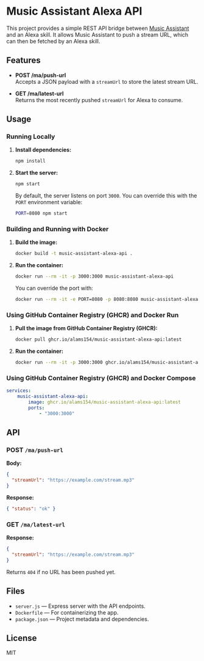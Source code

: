 # Music Assistant Alexa API

This project provides a simple REST API bridge between [Music Assistant](https://github.com/music-assistant) and an Alexa skill. It allows Music Assistant to push a stream URL, which can then be fetched by an Alexa skill.

## Features

- **POST /ma/push-url**  
  Accepts a JSON payload with a `streamUrl` to store the latest stream URL.

- **GET /ma/latest-url**  
  Returns the most recently pushed `streamUrl` for Alexa to consume.

## Usage

### Running Locally

1. **Install dependencies:**
   ```sh
   npm install
   ```

2. **Start the server:**
   ```sh
   npm start
   ```
   By default, the server listens on port `3000`. You can override this with the `PORT` environment variable:
   ```sh
   PORT=8080 npm start
   ```

### Building and Running with Docker

1. **Build the image:**
   ```sh
   docker build -t music-assistant-alexa-api .
   ```

2. **Run the container:**
   ```sh
   docker run --rm -it -p 3000:3000 music-assistant-alexa-api
   ```
   You can override the port with:
   ```sh
   docker run --rm -it -e PORT=8080 -p 8080:8080 music-assistant-alexa-api
   ```

### Using GitHub Container Registry (GHCR) and Docker Run

1. **Pull the image from GitHub Container Registry (GHCR):**
    ```sh
    docker pull ghcr.io/alams154/music-assistant-alexa-api:latest
    ```

2. **Run the container:**
    ```sh
    docker run --rm -it -p 3000:3000 ghcr.io/alams154/music-assistant-alexa-api:latest
    ```

### Using GitHub Container Registry (GHCR) and Docker Compose

```yaml
services:
    music-assistant-alexa-api:
        image: ghcr.io/alams154/music-assistant-alexa-api:latest
        ports:
            - "3000:3000"
```

## API

### POST `/ma/push-url`

**Body:**
```json
{
  "streamUrl": "https://example.com/stream.mp3"
}
```

**Response:**
```json
{ "status": "ok" }
```

### GET `/ma/latest-url`

**Response:**
```json
{
  "streamUrl": "https://example.com/stream.mp3"
}
```
Returns `404` if no URL has been pushed yet.

## Files

- `server.js` — Express server with the API endpoints.
- `Dockerfile` — For containerizing the app.
- `package.json` — Project metadata and dependencies.

## License

MIT
